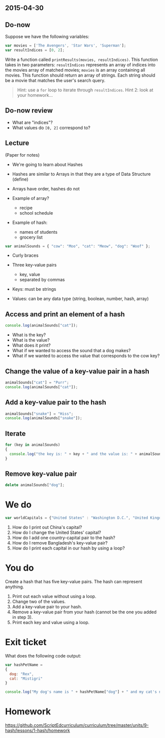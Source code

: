2015-04-30
----

## Do-now

Suppose we have the following variables:

```js
var movies = ['The Avengers', 'Star Wars', 'Superman'];
var resultIndices = [0, 2];
```

Write a function called `printResults(movies, resultIndices)`. This function takes in two parameters: `resultIndices` represents an array of indices into the movies array of matched movies; `movies` is an array containing all movies. This function should return an array of strings. Each string should be a movie that matches the user's search query.

> Hint: use a `for` loop to iterate through `resultIndices`.
> Hint 2: look at your homework...


## Do-now review

- What are "indices"?
- What values do `[0, 2]` correspond to?




## Lecture

(Paper for notes)
- We're going to learn about Hashes
- Hashes are similar to Arrays in that they are a type of Data Structure (define)
- Arrays have order, hashes do not

- Example of array?
  - recipe
  - school schedule

- Example of hash:
  - names of students
  - grocery list


```js
var animalSounds = { "cow": "Moo", "cat": "Meow", "dog": "Woof" };
```

- Curly braces
- Three key-value pairs
  - key, value
  - separated by commas

- Keys: must be strings
- Values: can be any data type (string, boolean, number, hash, array)

## Access and print an element of a hash

```js
console.log(animalSounds["cat"]);
```

- What is the key?
- What is the value?
- What does it print?
- What if we wanted to access the sound that a dog makes?
- What if we wanted to access the value that corresponds to the cow key?

## Change the value of a key-value pair in a hash

```js
animalSounds["cat"] = "Purr";
console.log(animalSounds["cat"]);
```

## Add a key-value pair to the hash

```js
animalSounds["snake"] = "Hiss";
console.log(animalSounds["snake"]);
```

## Iterate

```js
for (key in animalSounds) 
{ 
  console.log("the key is: " + key + " and the value is: " + animalSounds[key]); 
}
```

## Remove key-value pair

```js
delete animalSounds["dog"];
```

# We do

```js
var worldCapitals = {"United States" : "Washington D.C.", "United Kingdom": "London", "China" : "Beijing", "Bangladesh" : "Dhaka"};
```

1. How do I print out China's capital?
2. How do I change the United States' capital?
3. How do I add one country-capital pair to the hash?
4. How do I remove Bangladesh's key-value pair?
5. How do I print each capital in our hash by using a loop?

# You do

Create a hash that has five key-value pairs. The hash can represent anything.

1. Print out each value without using a loop.
2. Change two of the values.
3. Add a key-value pair to your hash.
4. Remove a key-value pair from your hash (cannot be the one you added in step 3).
5. Print each key and value using a loop.

# Exit ticket

What does the following code output:

```js
var hashPetName = 
{
  dog: "Rex",
  cat: "Mistigri"
}

console.log("My dog's name is " + hashPetName["dog"] + " and my cat's name is " + hashPetName["cat"] );
```

# Homework

https://github.com/ScriptEdcurriculum/curriculum/tree/master/units/9-hash/lessons/1-hash/homework
